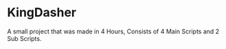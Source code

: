 # KingDasher
A small project that was made in 4 Hours, Consists of 4 Main Scripts and 2 Sub Scripts.
